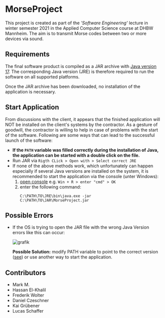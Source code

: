 # MorseProject

This project is created as part of the _'Software Engineering'_ lecture in winter semester 2021 in the Applied Computer
Science course at DHBW Mannheim. The aim is to transmit Morse codes between two or more devices via sound.

## Requirements

The final software product is compiled as a JAR archive with
[Java version 17](https://www.oracle.com/java/technologies/javase/jdk17-archive-downloads.html). The corresponding Java
version (JRE) is therefore required to run the software on all supported platforms.

Once the JAR archive has been downloaded, no installation of the application is necessary.

## Start Application

From discussions with the client, it appears that the finished application will NOT be installed on the client's systems
by the contractor. As a gesture of goodwill, the contractor is willing to help in case of problems with the start of the
software. Following are some ways that can lead to the successful launch of the software:

- **If the `PATH` variable was filled correctly during the installation of Java, the application can be started with a
  double click on the file.**
- Run JAR via `Rigth CLick > Open with > Select correct JRE`
- If none of the above methods work, which unfortunately can happen especially if several Java versions are installed on
  the system, it is recommended to start the application via the console (unter Windows):
    1. [open console](https://www.howtogeek.com/235101/10-ways-to-open-the-command-prompt-in-windows-10/) e.g.
       `Win + R > enter "cmd" > OK`
    2. enter the following command:
       ```
       C:\PATH\TO\JRE\bin\java.exe -jar C:\PATH\TO\JAR\MorseProject.jar
       ```

## Possible Errors

- If the OS is trying to open the JAR file with the wrong Java Version errors like this can occur:

  ![grafik](https://user-images.githubusercontent.com/35914049/145673566-65f11bf2-6d52-4e5f-b6af-0a9e1f2e1ef6.png)

  **Possible Solution:** modify PATH variable to point to the correct
  version ([see](https://www.java.com/en/download/help/path.html)) or use another way to start the application.

## Contributors

- Mark M.
- Hassan El-Khalil
- Frederik Wolter
- Daniel Czeschner
- Kai Grübener
- Lucas Schaffer
